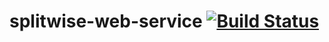 # splitwise-web-service [![Build Status](https://travis-ci.com/ehsandaramir/splitwise-web-service.svg?branch=fb_client_all_crud)](https://travis-ci.com/ehsandaramir/splitwise-web-service)
